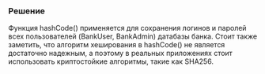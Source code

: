 ### Решение

Функция hashCode() применяется для сохранения логинов и паролей всех пользователей (BankUser, BankAdmin) датабазы банка. Стоит также заметить, что алгоритм хеширования в hashCode() не является достаточно надежным, а поэтому в реальных приложениях стоит использовать криптостойкие алгоритмы, такие как SHA256.